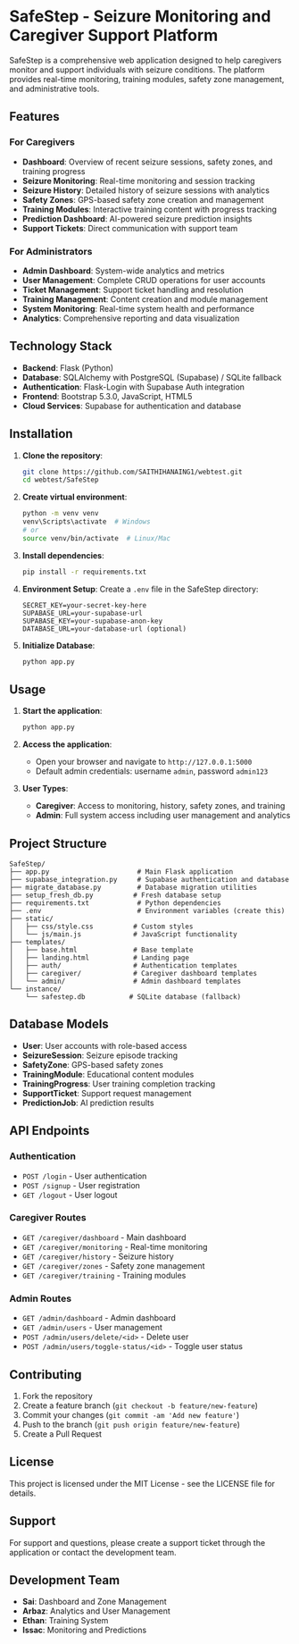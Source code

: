 # SafeStep - Seizure Monitoring and Caregiver Support Platform

SafeStep is a comprehensive web application designed to help caregivers monitor and support individuals with seizure conditions. The platform provides real-time monitoring, training modules, safety zone management, and administrative tools.

## Features

### For Caregivers
- **Dashboard**: Overview of recent seizure sessions, safety zones, and training progress
- **Seizure Monitoring**: Real-time monitoring and session tracking
- **Seizure History**: Detailed history of seizure sessions with analytics
- **Safety Zones**: GPS-based safety zone creation and management
- **Training Modules**: Interactive training content with progress tracking
- **Prediction Dashboard**: AI-powered seizure prediction insights
- **Support Tickets**: Direct communication with support team

### For Administrators
- **Admin Dashboard**: System-wide analytics and metrics
- **User Management**: Complete CRUD operations for user accounts
- **Ticket Management**: Support ticket handling and resolution
- **Training Management**: Content creation and module management
- **System Monitoring**: Real-time system health and performance
- **Analytics**: Comprehensive reporting and data visualization

## Technology Stack

- **Backend**: Flask (Python)
- **Database**: SQLAlchemy with PostgreSQL (Supabase) / SQLite fallback
- **Authentication**: Flask-Login with Supabase Auth integration
- **Frontend**: Bootstrap 5.3.0, JavaScript, HTML5
- **Cloud Services**: Supabase for authentication and database

## Installation

1. **Clone the repository**:
   ```bash
   git clone https://github.com/SAITHIHANAING1/webtest.git
   cd webtest/SafeStep
   ```

2. **Create virtual environment**:
   ```bash
   python -m venv venv
   venv\Scripts\activate  # Windows
   # or
   source venv/bin/activate  # Linux/Mac
   ```

3. **Install dependencies**:
   ```bash
   pip install -r requirements.txt
   ```

4. **Environment Setup**:
   Create a `.env` file in the SafeStep directory:
   ```env
   SECRET_KEY=your-secret-key-here
   SUPABASE_URL=your-supabase-url
   SUPABASE_KEY=your-supabase-anon-key
   DATABASE_URL=your-database-url (optional)
   ```

5. **Initialize Database**:
   ```bash
   python app.py
   ```

## Usage

1. **Start the application**:
   ```bash
   python app.py
   ```

2. **Access the application**:
   - Open your browser and navigate to `http://127.0.0.1:5000`
   - Default admin credentials: username `admin`, password `admin123`

3. **User Types**:
   - **Caregiver**: Access to monitoring, history, safety zones, and training
   - **Admin**: Full system access including user management and analytics

## Project Structure

```
SafeStep/
├── app.py                      # Main Flask application
├── supabase_integration.py     # Supabase authentication and database
├── migrate_database.py         # Database migration utilities
├── setup_fresh_db.py          # Fresh database setup
├── requirements.txt            # Python dependencies
├── .env                        # Environment variables (create this)
├── static/
│   ├── css/style.css          # Custom styles
│   └── js/main.js             # JavaScript functionality
├── templates/
│   ├── base.html              # Base template
│   ├── landing.html           # Landing page
│   ├── auth/                  # Authentication templates
│   ├── caregiver/             # Caregiver dashboard templates
│   └── admin/                 # Admin dashboard templates
└── instance/
    └── safestep.db           # SQLite database (fallback)
```

## Database Models

- **User**: User accounts with role-based access
- **SeizureSession**: Seizure episode tracking
- **SafetyZone**: GPS-based safety zones
- **TrainingModule**: Educational content modules
- **TrainingProgress**: User training completion tracking
- **SupportTicket**: Support request management
- **PredictionJob**: AI prediction results

## API Endpoints

### Authentication
- `POST /login` - User authentication
- `POST /signup` - User registration
- `GET /logout` - User logout

### Caregiver Routes
- `GET /caregiver/dashboard` - Main dashboard
- `GET /caregiver/monitoring` - Real-time monitoring
- `GET /caregiver/history` - Seizure history
- `GET /caregiver/zones` - Safety zone management
- `GET /caregiver/training` - Training modules

### Admin Routes
- `GET /admin/dashboard` - Admin dashboard
- `GET /admin/users` - User management
- `POST /admin/users/delete/<id>` - Delete user
- `POST /admin/users/toggle-status/<id>` - Toggle user status

## Contributing

1. Fork the repository
2. Create a feature branch (`git checkout -b feature/new-feature`)
3. Commit your changes (`git commit -am 'Add new feature'`)
4. Push to the branch (`git push origin feature/new-feature`)
5. Create a Pull Request

## License

This project is licensed under the MIT License - see the LICENSE file for details.

## Support

For support and questions, please create a support ticket through the application or contact the development team.

## Development Team

- **Sai**: Dashboard and Zone Management
- **Arbaz**: Analytics and User Management
- **Ethan**: Training System
- **Issac**: Monitoring and Predictions